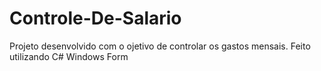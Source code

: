 # Controle-De-Salario
 Projeto desenvolvido com o ojetivo de controlar os gastos mensais. Feito utilizando C# Windows Form
